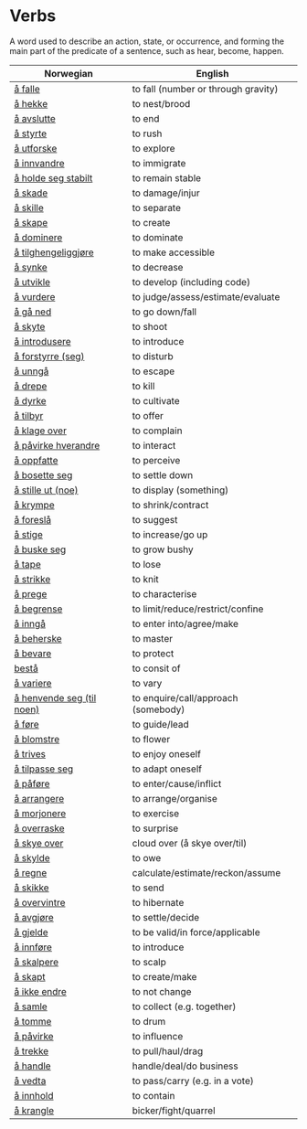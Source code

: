 # Verbs

A word used to describe an action, state, or occurrence, and forming the main part of the predicate of a sentence, such as hear, become, happen.

| Norwegian | English |
| --- | --- |
| [å falle](https://www.ordnett.no/search?language=no&phrase=å%20falle) | to fall (number or through gravity) |
| [å hekke](https://www.ordnett.no/search?language=no&phrase=å%20hekke) | to nest/brood |
| [å avslutte](https://www.ordnett.no/search?language=no&phrase=å%20avslutte) | to end |
| [å styrte](https://www.ordnett.no/search?language=no&phrase=å%20styrte) | to rush |
| [å utforske](https://www.ordnett.no/search?language=no&phrase=å%20utforske) | to explore |
| [å innvandre](https://www.ordnett.no/search?language=no&phrase=å%20innvandre) | to immigrate |
| [å holde seg stabilt](https://www.ordnett.no/search?language=no&phrase=å%20holde%20seg%20stabilt) | to remain stable |
| [å skade](https://www.ordnett.no/search?language=no&phrase=å%20skade) | to damage/injur |
| [å skille](https://www.ordnett.no/search?language=no&phrase=å%20skille) | to separate |
| [å skape](https://www.ordnett.no/search?language=no&phrase=å%20skape) | to create |
| [å dominere](https://www.ordnett.no/search?language=no&phrase=å%20dominere) | to dominate |
| [å tilghengeliggjøre](https://www.ordnett.no/search?language=no&phrase=å%20tilghengeliggjøre) | to make accessible |
| [å synke](https://www.ordnett.no/search?language=no&phrase=å%20synke) | to decrease |
| [å utvikle](https://www.ordnett.no/search?language=no&phrase=å%20utvikle) | to develop (including code) |
| [å vurdere](https://www.ordnett.no/search?language=no&phrase=å%20vurdere) | to judge/assess/estimate/evaluate |
| [å gå ned](https://www.ordnett.no/search?language=no&phrase=å%20gå%20ned) | to go down/fall |
| [å skyte](https://www.ordnett.no/search?language=no&phrase=å%20skyte) | to shoot |
| [å introdusere](https://www.ordnett.no/search?language=no&phrase=å%20introdusere) | to introduce |
| [å forstyrre (seg)](https://www.ordnett.no/search?language=no&phrase=å%20forstyrre%20(seg)) | to disturb |
| [å unngå](https://www.ordnett.no/search?language=no&phrase=å%20unngå) | to escape |
| [å drepe](https://www.ordnett.no/search?language=no&phrase=å%20drepe) | to kill |
| [å dyrke](https://www.ordnett.no/search?language=no&phrase=å%20dyrke) | to cultivate |
| [å tilbyr](https://www.ordnett.no/search?language=no&phrase=å%20tilbyr) | to offer |
| [å klage over](https://www.ordnett.no/search?language=no&phrase=å%20klage%20over) | to complain |
| [å påvirke hverandre](https://www.ordnett.no/search?language=no&phrase=å%20påvirke%20hverandre) | to interact |
| [å oppfatte](https://www.ordnett.no/search?language=no&phrase=å%20oppfatte) | to perceive |
| [å bosette seg](https://www.ordnett.no/search?language=no&phrase=å%20bosette%20seg) | to settle down |
| [å stille ut (noe)](https://www.ordnett.no/search?language=no&phrase=å%20stille%20ut%20(noe)) | to display (something) |
| [å krympe](https://www.ordnett.no/search?language=no&phrase=å%20krympe) | to shrink/contract |
| [å foreslå](https://www.ordnett.no/search?language=no&phrase=å%20foreslå) | to suggest |
| [å stige](https://www.ordnett.no/search?language=no&phrase=å%20stige) | to increase/go up |
| [å buske seg](https://www.ordnett.no/search?language=no&phrase=å%20buske%20seg) | to grow bushy |
| [å tape](https://www.ordnett.no/search?language=no&phrase=å%20tape) | to lose |
| [å strikke](https://www.ordnett.no/search?language=no&phrase=å%20strikke) | to knit |
| [å prege](https://www.ordnett.no/search?language=no&phrase=å%20prege) | to characterise |
| [å begrense](https://www.ordnett.no/search?language=no&phrase=å%20begrense) | to limit/reduce/restrict/confine |
| [å inngå](https://www.ordnett.no/search?language=no&phrase=å%20inngå) | to enter into/agree/make |
| [å beherske](https://www.ordnett.no/search?language=no&phrase=å%20beherske) | to master |
| [å bevare](https://www.ordnett.no/search?language=no&phrase=å%20bevare) | to protect |
| [bestå](https://www.ordnett.no/search?language=no&phrase=bestå) | to consit of |
| [å variere](https://www.ordnett.no/search?language=no&phrase=å%20variere) | to vary |
| [å henvende seg (til noen)](https://www.ordnett.no/search?language=no&phrase=å%20henvende%20seg%20(til%20noen)) | to enquire/call/approach (somebody) |
| [å føre](https://www.ordnett.no/search?language=no&phrase=å%20føre) | to guide/lead |
| [å blomstre](https://www.ordnett.no/search?language=no&phrase=å%20blomstre) | to flower |
| [å trives](https://www.ordnett.no/search?language=no&phrase=å%20trives) | to enjoy oneself |
| [å tilpasse seg](https://www.ordnett.no/search?language=no&phrase=å%20tilpasse%20seg) | to adapt oneself |
| [å påføre](https://www.ordnett.no/search?language=no&phrase=å%20påføre) | to enter/cause/inflict |
| [å arrangere](https://www.ordnett.no/search?language=no&phrase=å%20arrangere) | to arrange/organise |
| [å morjonere](https://www.ordnett.no/search?language=no&phrase=å%20morjonere) | to exercise |
| [å overraske](https://www.ordnett.no/search?language=no&phrase=å%20overraske) | to surprise |
| [å skye over](https://www.ordnett.no/search?language=no&phrase=å%20skye%20over) | cloud over (å skye over/til) |
| [å skylde](https://www.ordnett.no/search?language=no&phrase=å%20skylde) | to owe |
| [å regne](https://www.ordnett.no/search?language=no&phrase=å%20regne) | calculate/estimate/reckon/assume |
| [å skikke](https://www.ordnett.no/search?language=no&phrase=å%20skikke) | to send |
| [å overvintre](https://www.ordnett.no/search?language=no&phrase=å%20overvintre) | to hibernate |
| [å avgjøre](https://www.ordnett.no/search?language=no&phrase=å%20avgjøre) | to settle/decide |
| [å gjelde](https://www.ordnett.no/search?language=no&phrase=å%20gjelde) | to be valid/in force/applicable |
| [å innføre](https://www.ordnett.no/search?language=no&phrase=å%20innføre) | to introduce |
| [å skalpere](https://www.ordnett.no/search?language=no&phrase=å%20skalpere) | to scalp |
| [å skapt](https://www.ordnett.no/search?language=no&phrase=å%20skapt) | to create/make |
| [å ikke endre](https://www.ordnett.no/search?language=no&phrase=å%20ikke%20endre) | to not change |
| [å samle](https://www.ordnett.no/search?language=no&phrase=å%20samle) | to collect (e.g. together) |
| [å tomme](https://www.ordnett.no/search?language=no&phrase=å%20tomme) | to drum |
| [å påvirke](https://www.ordnett.no/search?language=no&phrase=å%20påvirke) | to influence |
| [å trekke](https://www.ordnett.no/search?language=no&phrase=å%20trekke) | to pull/haul/drag |
| [å handle](https://www.ordnett.no/search?language=no&phrase=å%20handle) | handle/deal/do business |
| [å vedta](https://www.ordnett.no/search?language=no&phrase=å%20vedta) | to pass/carry (e.g. in a vote) |
| [å innhold](https://www.ordnett.no/search?language=no&phrase=å%20innhold) | to contain |
| [å krangle](https://www.ordnett.no/search?language=no&phrase=å%20krangle) | bicker/fight/quarrel |

